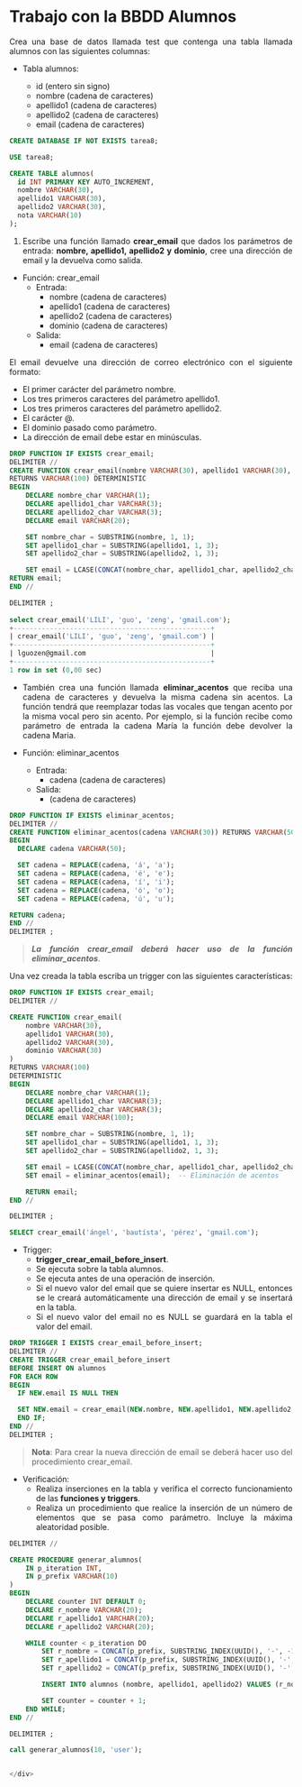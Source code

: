 <div align="justify">

# Trabajo con la BBDD Alumnos

Crea una base de datos llamada test que contenga una tabla llamada alumnos con las siguientes columnas:

- Tabla alumnos:

  - id (entero sin signo)
  - nombre (cadena de caracteres)
  - apellido1 (cadena de caracteres)
  - apellido2 (cadena de caracteres)
  - email (cadena de caracteres)
 
```sql
CREATE DATABASE IF NOT EXISTS tarea8;

USE tarea8;

CREATE TABLE alumnos(
  id INT PRIMARY KEY AUTO_INCREMENT,
  nombre VARCHAR(30),
  apellido1 VARCHAR(30),
  apellido2 VARCHAR(30),
  nota VARCHAR(10)
);
```

1. Escribe una función llamado __crear_email__ que dados los parámetros de entrada: __nombre, apellido1, apellido2 y dominio__, cree una dirección de email y la devuelva como salida.

- Función: crear_email
  - Entrada:
      - nombre (cadena de caracteres)
      - apellido1 (cadena de caracteres)
      - apellido2 (cadena de caracteres)
      - dominio (cadena de caracteres)
  - Salida:
      - email (cadena de caracteres)

El email devuelve una dirección de correo electrónico con el siguiente formato:

- El primer carácter del parámetro nombre.
- Los tres primeros caracteres del parámetro apellido1.
- Los tres primeros caracteres del parámetro apellido2.
- El carácter @.
- El dominio pasado como parámetro.
- La dirección de email debe estar en minúsculas.

```SQL
DROP FUNCTION IF EXISTS crear_email;
DELIMITER //
CREATE FUNCTION crear_email(nombre VARCHAR(30), apellido1 VARCHAR(30), apellido2 VARCHAR(30), dominio VARCHAR(30))
RETURNS VARCHAR(100) DETERMINISTIC
BEGIN
    DECLARE nombre_char VARCHAR(1);
    DECLARE apellido1_char VARCHAR(3);
    DECLARE apellido2_char VARCHAR(3);
    DECLARE email VARCHAR(20);

    SET nombre_char = SUBSTRING(nombre, 1, 1);
    SET apellido1_char = SUBSTRING(apellido1, 1, 3);
    SET apellido2_char = SUBSTRING(apellido2, 1, 3);

    SET email = LCASE(CONCAT(nombre_char, apellido1_char, apellido2_char, '@', dominio));
RETURN email;
END //

DELIMITER ;
   
select crear_email('LILI', 'guo', 'zeng', 'gmail.com');
+-------------------------------------------------+
| crear_email('LILI', 'guo', 'zeng', 'gmail.com') |
+-------------------------------------------------+
| lguozen@gmail.com                               |
+-------------------------------------------------+
1 row in set (0,00 sec)
```

- También crea una función llamada __eliminar_acentos__ que reciba una cadena de caracteres y devuelva la misma cadena sin acentos. La función tendrá que reemplazar todas las vocales que tengan acento por la misma vocal pero sin acento. Por ejemplo, si la función recibe como parámetro de entrada la cadena María la función debe devolver la cadena Maria.

- Función: eliminar_acentos
  - Entrada:
    - cadena (cadena de caracteres)
  - Salida:
    - (cadena de caracteres)

```SQL
DROP FUNCTION IF EXISTS eliminar_acentos;
DELIMITER //
CREATE FUNCTION eliminar_acentos(cadena VARCHAR(30)) RETURNS VARCHAR(50) DETERMINISTIC
BEGIN
  DECLARE cadena VARCHAR(50);

  SET cadena = REPLACE(cadena, 'á', 'a');
  SET cadena = REPLACE(cadena, 'é', 'e');
  SET cadena = REPLACE(cadena, 'í', 'i');
  SET cadena = REPLACE(cadena, 'ó', 'o');
  SET cadena = REPLACE(cadena, 'ú', 'u');

RETURN cadena;
END //
DELIMITER ;
```
> ___La función crear_email deberá hacer uso de la función eliminar_acentos___.

Una vez creada la tabla escriba un trigger con las siguientes características:

```SQL
DROP FUNCTION IF EXISTS crear_email;
DELIMITER //

CREATE FUNCTION crear_email(
    nombre VARCHAR(30), 
    apellido1 VARCHAR(30), 
    apellido2 VARCHAR(30), 
    dominio VARCHAR(30)
)
RETURNS VARCHAR(100)
DETERMINISTIC
BEGIN
    DECLARE nombre_char VARCHAR(1);
    DECLARE apellido1_char VARCHAR(3);
    DECLARE apellido2_char VARCHAR(3);
    DECLARE email VARCHAR(100);

    SET nombre_char = SUBSTRING(nombre, 1, 1);
    SET apellido1_char = SUBSTRING(apellido1, 1, 3);
    SET apellido2_char = SUBSTRING(apellido2, 1, 3);

    SET email = LCASE(CONCAT(nombre_char, apellido1_char, apellido2_char, '@', dominio));
    SET email = eliminar_acentos(email);  -- Eliminación de acentos

    RETURN email;
END //

DELIMITER ;

SELECT crear_email('ángel', 'bautísta', 'pérez', 'gmail.com');

```

- Trigger:
  - __trigger_crear_email_before_insert__.
  - Se ejecuta sobre la tabla alumnos.
  - Se ejecuta antes de una operación de inserción.
  - Si el nuevo valor del email que se quiere insertar es NULL, entonces se le creará automáticamente una dirección de email y se insertará en la tabla.
  - Si el nuevo valor del email no es NULL se guardará en la tabla el valor del email.

```sql
DROP TRIGGER I EXISTS crear_email_before_insert;
DELIMITER //
CREATE TRIGGER crear_email_before_insert
BEFORE INSERT ON alumnos
FOR EACH ROW
BEGIN
  IF NEW.email IS NULL THEN

  SET NEW.email = crear_email(NEW.nombre, NEW.apellido1, NEW.apellido2, CONCAT(SUBSTRING_INDEX(UUID(), '-', 1), '.com'));
  END IF;
END //
DELIMITER ;
```

>__Nota__: Para crear la nueva dirección de email se deberá hacer uso del procedimiento crear_email.

- Verificación:
  - Realiza inserciones en la tabla y verifica el correcto funcionamiento de las __funciones y triggers__.
  - Realiza un procedimiento que realice la inserción de un número de elementos que se pasa como parámetro. Incluye la máxima aleatoridad posible.
  
```sql
DELIMITER //

CREATE PROCEDURE generar_alumnos(
    IN p_iteration INT, 
    IN p_prefix VARCHAR(10)
)
BEGIN
    DECLARE counter INT DEFAULT 0;
    DECLARE r_nombre VARCHAR(20);
    DECLARE r_apellido1 VARCHAR(20);
    DECLARE r_apellido2 VARCHAR(20);

    WHILE counter < p_iteration DO
        SET r_nombre = CONCAT(p_prefix, SUBSTRING_INDEX(UUID(), '-', -1));
        SET r_apellido1 = CONCAT(p_prefix, SUBSTRING_INDEX(UUID(), '-', -1));
        SET r_apellido2 = CONCAT(p_prefix, SUBSTRING_INDEX(UUID(), '-', -1));

        INSERT INTO alumnos (nombre, apellido1, apellido2) VALUES (r_nombre, r_apellido1, r_apellido2);

        SET counter = counter + 1;
    END WHILE;
END //

DELIMITER ;

call generar_alumnos(10, 'user');


</div>
